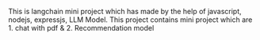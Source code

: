 This is langchain mini project which has made by the help of javascript, nodejs, expressjs, LLM Model.
This project contains mini project which are 1. chat with pdf & 2. Recommendation model

